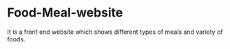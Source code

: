 # Food-Meal-website
It is a front end website which shows different types of meals and  variety of foods.
